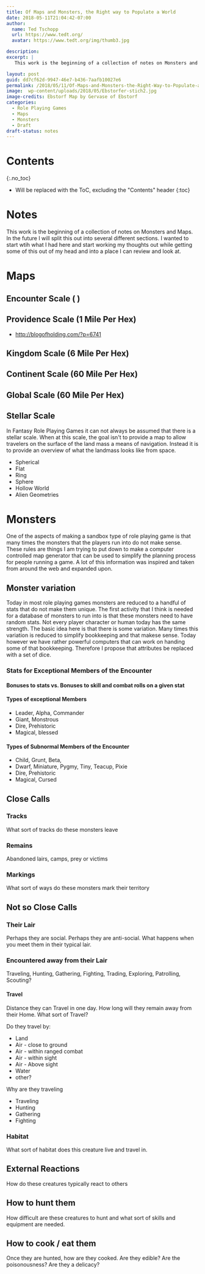 ```yaml
---
title: Of Maps and Monsters, the Right way to Populate a World
date: 2018-05-11T21:04:42-07:00
author:
  name: Ted Tschopp
  url: https://www.tedt.org/
  avatar: https://www.tedt.org/img/thumb3.jpg

description: 
excerpt: |
   This work is the beginning of a collection of notes on Monsters and Maps.  In the future I will split this out into several different sections.  I wanted to start wtih what I had here and start working my thoughts out while getting some of this out of my head and into a place I can review and look at. 

layout: post
guid: dd7cf62d-9947-46e7-b436-7aafb10027e6
permalink: /2018/05/11/Of-Maps-and-Monsters-the-Right-Way-to-Populate-a-World/
image: 	wp-content/uploads/2018/05/Ebstorfer-stich2.jpg
image-credits: Ebstorf Map by Gervase of Ebstorf 
categories:
  - Role Playing Games
  - Maps
  - Monsters
  - Draft
draft-status: notes
---
```


# Contents
{:.no_toc}

* Will be replaced with the ToC, excluding the "Contents" header
{:toc}


# Notes

This work is the beginning of a collection of notes on Monsters and Maps.  In the future I will split this out into several different sections.  I wanted to start wtih what I had here and start working my thoughts out while getting some of this out of my head and into a place I can review and look at.    

# Maps

## Encounter Scale ( )

## Providence Scale (1 Mile Per Hex)
* http://blogofholding.com/?p=6741

## Kingdom Scale (6 Mile Per Hex)


## Continent Scale (60 Mile Per Hex)


## Global Scale (60 Mile Per Hex)


## Stellar Scale
In Fantasy Role Playing Games it can not always be assumed that there is a stellar scale.  When at this scale, the goal isn't to provide a map to allow travelers on the surface of the land mass a means of navigation.  Instead it is to provide an overview of what the landmass looks like from space.  

* Spherical
* Flat
* Ring
* Sphere
* Hollow World
* Alien Geometries 



# Monsters
One of the aspects of making a sandbox type of role playing game is that many times the monsters that the players run into do not make sense.  These rules are things I am trying to put down to make a computer controlled map generator that can be used to simplify the planning process for people running a game. A lot of this information was inspired and taken from around the web and expanded upon.

## Monster variation
Today in most role playing games monsters are reduced to a handful of stats that do not make them unique.  The first activity that I think is needed for a database of monsters to run into is that these monsters need to have random stats.  Not every player character or human today has the same strength.  The basic idea here is that there is some variation.  Many times this variation is reduced to simplify bookkeeping and that makese sense.  Today however we have rather powerful computers that can work on handing some of that bookkeeping.  Therefore I propose that attributes be replaced with a set of dice.  


### Stats for Exceptional Members of the Encounter

#### Bonuses to stats vs. Bonuses to skill and combat rolls on a given stat

#### Types of exceptional Members

* Leader, Alpha, Commander
* Giant, Monstrous
* Dire, Prehistoric
* Magical, blessed


#### Types of Subnormal Members of the Encounter
* Child, Grunt, Beta, 
* Dwarf, Miniature, Pygmy, Tiny, Teacup, Pixie
* Dire, Prehistoric
* Magical, Cursed


## Close Calls

### Tracks
What sort of tracks do these monsters leave

### Remains
Abandoned lairs, camps, prey or victims

### Markings
What sort of ways do these monsters mark their territory

## Not so Close Calls

### Their Lair 
Perhaps they are social.  Perhaps they are anti-social.  What happens when you meet them in their typical lair. 

### Encountered away from their Lair
Traveling, Hunting, Gathering, Fighting, Trading, Exploring, Patrolling, Scouting?

#### Travel 
Distance they can Travel in one day.  How long will they remain away from their Home. What sort of Travel?

Do they travel by:
* Land
* Air - close to ground
* Air - within ranged combat
* Air - within sight
* Air - Above sight
* Water
* other?

Why are they traveling
* Traveling
* Hunting
* Gathering
* Fighting

### Habitat
What sort of habitat does this creature live and travel in.  

## External Reactions
How do these creatures typically react to others

## How to hunt them
How difficult are these creatures to hunt and what sort of skills and equipment are needed.

## How to cook / eat them
Once they are hunted, how are they cooked.  Are they edible?  Are the poisonousness?  Are they a delicacy? 